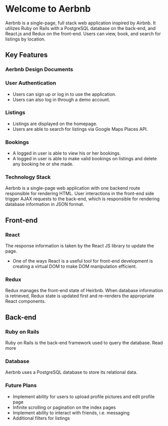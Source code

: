 # Welcome to Aerbnb
Aerbnb is a single-page, full stack web application inspired by Airbnb. It utilizes Ruby on Rails with a PostgreSQL database on the back-end, and React.js and Redux on the front-end. Users can view, book, and search for listings by location.

## Key Features
### Aerbnb Design Documents

### User Authentication
* Users can sign up or log in to use the application.
* Users can also log in through a demo account.
### Listings
* Listings are displayed on the homepage.
* Users are able to search for listings via Google Maps Places API.
### Bookings
* A logged in user is able to view his or her bookings.
* A logged in user is able to make valid bookings on listings and delete any booking he or she made.
### Technology Stack
Aerbnb is a single-page web application with one backend route responsible for rendering HTML. User interactions in the front-end side trigger AJAX requests to the back-end, which is responsible for rendering database information in JSON format.

## Front-end
### React
The response information is taken by the React JS library to update the page.

* One of the ways React is a useful tool for front-end development is creating a virtual DOM to make DOM manipulation efficient.
### Redux
Redux manages the front-end state of Heirbnb. When database information is retrieved, Redux state is updated first and re-renders the appropriate React components.

## Back-end
### Ruby on Rails
Ruby on Rails is the back-end framework used to query the database. Read more

### Database
Aerbnb uses a PostgreSQL database to store its relational data.

### Future Plans
* Implement ability for users to upload profile pictures and edit profile page
* Infinite scrolling or pagination on the index pages
* Implement ability to interact with friends, i.e. messaging
* Additional filters for listings
